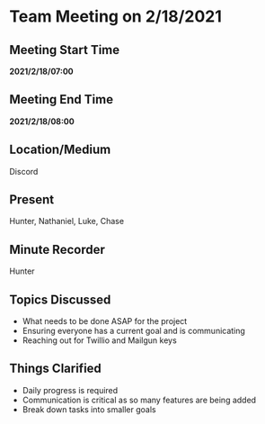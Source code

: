 # Team Meeting on 2/18/2021

## Meeting Start Time

**2021/2/18/07:00**

## Meeting End Time

**2021/2/18/08:00**

## Location/Medium

Discord

## Present

Hunter,
Nathaniel,
Luke,
Chase


## Minute Recorder

Hunter

## Topics Discussed

-   What needs to be done ASAP for the project
-   Ensuring everyone has a current goal and is communicating 
-   Reaching out for Twillio and Mailgun keys

## Things Clarified

-   Daily progress is required
-   Communication is critical as so many features are being added
-   Break down tasks into smaller goals

